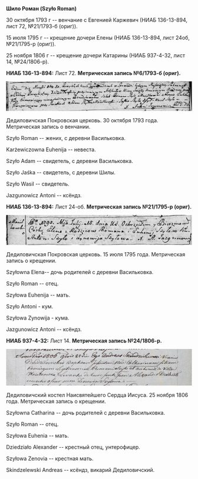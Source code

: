 **Шило Роман (Szyło Roman)**

30 октября 1793 г -- венчание с Евгенией Каржевич (НИАБ 136-13-894, лист
72, №21/1793-б (ориг)).

15 июля 1795 г -- крещение дочери Елены (НИАБ 136-13-894, лист 24об,
№21/1795-р (ориг)).

25 ноября 1806 г -- крещение дочери Катарины (НИАБ 937-4-32, лист 14,
№24/1806-р).

**НИАБ 136-13-894:** Лист 72. **Метрическая запись №6/1793-б (ориг).**

![](./media/4081c5f5f0418898b696e035fd03f957ad21a737.png)

Дедиловичская Покровская церковь. 30 октября 1793 года. Метрическая
запись о венчании.

Szyło Roman -- жених, с деревни Васильковка.

Karżewiczowna Euhenija -- невеста.

Szyło Adam -- свидетель, с деревни Васильковка.

Szyło Jaśka -- свидетель, с деревни Шилы.

Szyło Wasil -- свидетель.

Jazgunowicz Antoni -- ксёндз.

**НИАБ 136-13-894:** Лист 24-об. **Метрическая запись №21/1795-р
(ориг).**

![](./media/64bb794bb65364bc4daf0ac9e70973407bbb7626.png)

Дедиловичская Покровская церковь. 15 июля 1795 года. Метрическая запись
о крещении.

Szyłowna Elena-- дочь родителей с деревни Васильковка.

Szyło Roman -- отец.

Szyłowa Euhenija -- мать.

Szyło Antoni - кум.

Szyłowa Zynowija - кума.

Jazgunowicz Antoni -- ксёндз.

**НИАБ 937-4-32:** Лист 14. **Метрическая запись №24/1806-р.**

![](./media/85bafd81bd23dd773eb6901ce74c2788468885d1.png)

Дедиловичский костел Наисвятейшего Сердца Иисуса. 25 ноября 1806 года.
Метрическая запись о крещении.

Szyłowna Catharina -- дочь родителей с деревни Васильковка.

Szyło Roman -- отец.

Szyłowa Euhenia -- мать.

Dziedziało Alexander -- крестный отец, унтерофицер.

Szyłowa Zenovia -- крестная мать.

Skindzelewski Andreas -- ксёндз, викарий Дедиловичский.
